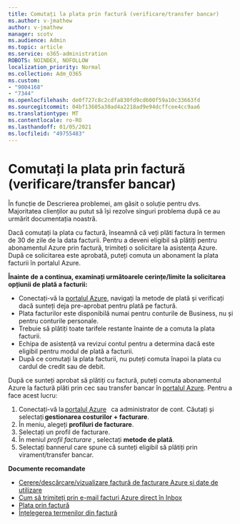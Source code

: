 ```yaml
---
title: Comutați la plata prin factură (verificare/transfer bancar)
ms.author: v-jmathew
author: v-jmathew
manager: scotv
ms.audience: Admin
ms.topic: article
ms.service: o365-administration
ROBOTS: NOINDEX, NOFOLLOW
localization_priority: Normal
ms.collection: Adm_O365
ms.custom:
- "9004168"
- "7344"
ms.openlocfilehash: de0f727c8c2cdfa830fd9cd600f59a10c33663fd
ms.sourcegitcommit: 04bf13605a30ad4a2218ad9e94dcffcee4cc9aa6
ms.translationtype: MT
ms.contentlocale: ro-RO
ms.lasthandoff: 01/05/2021
ms.locfileid: "49755483"
---
```

# <a name="switch-to-pay-by-invoice-checkwire-transfer"></a>Comutați la plata prin factură (verificare/transfer bancar)

În funcție de Descrierea problemei, am găsit o soluție pentru dvs. Majoritatea clienților au putut să își rezolve singuri problema după ce au urmărit documentația noastră.

Dacă comutați la plata cu factură, înseamnă că veți plăti factura în termen de 30 de zile de la data facturii. Pentru a deveni eligibil să plătiți pentru abonamentul Azure prin factură, trimiteți o solicitare la asistența Azure. După ce solicitarea este aprobată, puteți comuta un abonament la plata facturii în portalul Azure.

**Înainte de a continua, examinați următoarele cerințe/limite la solicitarea opțiunii de plată a facturii:**

- Conectați-vă la [portalul Azure](https://portal.azure.com/), navigați la metode de plată și verificați dacă sunteți deja pre-aprobat pentru plată pe factură.
- Plata facturilor este disponibilă numai pentru conturile de Business, nu și pentru conturile personale.
- Trebuie să plătiți toate tarifele restante înainte de a comuta la plata facturii.
- Echipa de asistență va revizui contul pentru a determina dacă este eligibil pentru modul de plată a facturii.
- După ce comutați la plata facturii, nu puteți comuta înapoi la plata cu cardul de credit sau de debit.

După ce sunteți aprobat să plătiți cu factură, puteți comuta abonamentul Azure la factură plăti prin cec sau transfer bancar în [portalul Azure](https://portal.azure.com/).
Pentru a face acest lucru:

1. Conectați-vă la [portalul Azure](https://portal.azure.com/)   ca administrator de cont. Căutați și selectați **gestionarea costurilor + facturare**.
2. În meniu, alegeți **profiluri de facturare**.
3. Selectați un profil de facturare.
4. În meniul *profil facturare* , selectați **metode de plată**.
5. Selectați bannerul care spune că sunteți eligibil să plătiți prin virament/transfer bancar.

**Documente recomandate**

- [Cerere/descărcare/vizualizare factură de facturare Azure și date de utilizare](https://docs.microsoft.com/azure/billing/billing-download-azure-invoice-daily-usage-date)
- [Cum să trimiteți prin e-mail facturi Azure direct în Inbox](https://docs.microsoft.com/azure/billing/billing-download-azure-invoice-daily-usage-date)
- [Plata prin factură](https://docs.microsoft.com/azure/billing/billing-how-to-pay-by-invoice)
- [Înțelegerea termenilor din factură](https://docs.microsoft.com/azure/billing/billing-understand-your-invoice)
